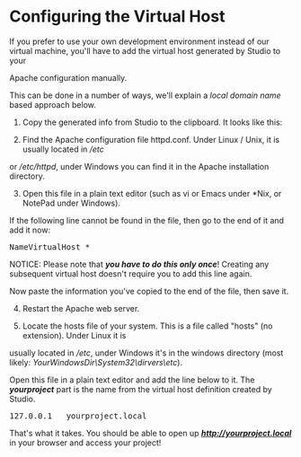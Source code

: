 # Configuring the Virtual Host

If you prefer to use your own development environment instead of our virtual machine, you'll have to add the virtual host generated by Studio to your 

Apache configuration manually.

This can be done in a number of ways, we'll explain a _local domain name_ based approach below.

1. Copy the generated info from Studio to the clipboard. It looks like this:

<script type="syntaxhighlighter" class="brush:bash">
<![CDATA[
<VirtualHost *:80>
  ServerName yourproject.local
  DocumentRoot /var/www/yourproject/web

  <Directory "/var/www/yourproject/web">
    AllowOverride All
  </Directory>
</VirtualHost>
]]>
</script>



2. Find the Apache configuration file httpd.conf. Under Linux / Unix, it is usually located in _/etc_ 

or _/etc/httpd_, under Windows you can find it in the Apache installation directory.

3. Open this file in a plain text editor (such as vi or Emacs under *Nix, or NotePad under Windows).

If the following line cannot be found in the file, then go to the end of it and add it now:

<pre>
NameVirtualHost *
</pre> 



NOTICE: Please note that ***you have to do this only once***! Creating any subsequent virtual host doesn't require you to add this line again.

Now paste the information you've copied to the end of the file, then save it.

4. Restart the Apache web server.

5. Locate the hosts file of your system. This is a file called "hosts" (no extension). Under Linux it is 

usually located in _/etc_, under Windows it's in the windows directory (most likely: _YourWindowsDir\System32\dirvers\etc_).

Open this file in a plain text editor and add the line below to it. The ***yourproject*** part is the name from the virtual host definition created by Studio. 

<pre>
127.0.0.1	yourproject.local     
</pre>



That's what it takes. You should be able to open up ***http://yourproject.local*** in your browser and access your project!
